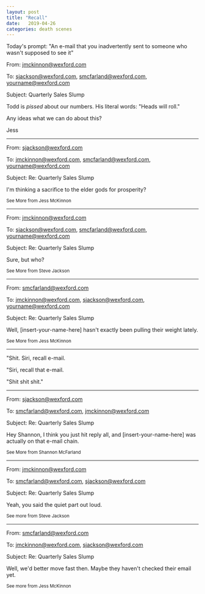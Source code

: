 ```yaml
---
layout: post
title: "Recall"
date:   2019-04-26
categories: death scenes
---
```

Today's prompt: "An e-mail that you inadvertently sent to someone who wasn't supposed to see it"

From: jmckinnon@wexford.com

To: sjackson@wexford.com, smcfarland@wexford.com, yourname@wexford.com

Subject: Quarterly Sales Slump

Todd is *pissed* about our numbers. His literal words: "Heads will roll."

Any ideas what we can do about this?

Jess

- - -

From: sjackson@wexford.com

To: jmckinnon@wexford.com, smcfarland@wexford.com, yourname@wexford.com

Subject: Re: Quarterly Sales Slump

I'm thinking a sacrifice to the elder gods for prosperity?

<sub>See More from Jess McKinnon</sub>

- - -

From: jmckinnon@wexford.com

To: sjackson@wexford.com, smcfarland@wexford.com, yourname@wexford.com

Subject: Re: Quarterly Sales Slump

Sure, but who?

<sub>See More from Steve Jackson</sub>

- - -

From: smcfarland@wexford.com

To: jmckinnon@wexford.com, sjackson@wexford.com, yourname@wexford.com

Subject: Re: Quarterly Sales Slump

Well, [insert-your-name-here] hasn't exactly been pulling their weight lately.

<sub>See More from Jess McKinnon</sub>

- - -

"Shit. Siri, recall e-mail. 

"Siri, recall that e-mail.

"Shit shit shit."

- - -

From: sjackson@wexford.com

To: smcfarland@wexford.com, jmckinnon@wexford.com

Subject: Re: Quarterly Sales Slump

Hey Shannon, I think you just hit reply all, and [insert-your-name-here] was actually on that e-mail chain.

<sub>See More from Shannon McFarland</sub>

- - -

From: jmckinnon@wexford.com

To: smcfarland@wexford.com, sjackson@wexford.com

Subject: Re: Quarterly Sales Slump

Yeah, you said the quiet part out loud.

<sub>See more from Steve Jackson</sub>

- - -

From: smcfarland@wexford.com

To: jmckinnon@wexford.com, sjackson@wexford.com

Subject: Re: Quarterly Sales Slump

Well, we'd better move fast then. Maybe they haven't checked their email yet.

<sub>See more from Jess McKinnon</sub>
